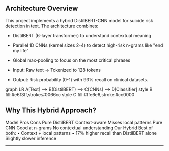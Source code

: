 ## Architecture Overview ##
This project implements a hybrid DistilBERT-CNN model for suicide risk detection in text. The architecture combines:

- DistilBERT (6-layer transformer) to understand contextual meaning

- Parallel 1D CNNs (kernel sizes 2-4) to detect high-risk n-grams like "end my life"

- Global max-pooling to focus on the most critical phrases

- Input: Raw text → Tokenized to 128 tokens
- Output: Risk probability (0-1) with 93% recall on clinical datasets.


graph LR
    A[Text] --> B(DistilBERT) --> C[CNNs] --> D[Classifier]
    style B fill:#e6f3ff,stroke:#0066cc
    style C fill:#ffe6e6,stroke:#cc0000


## Why This Hybrid Approach?
Model	Pros	Cons
Pure DistilBERT	Context-aware	Misses local patterns
Pure CNN	Good at n-grams	No contextual understanding
Our Hybrid	Best of both:
• Context + local patterns
• 17% higher recall than DistilBERT alone	Slightly slower inference

---

